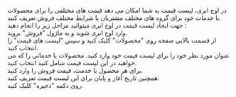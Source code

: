 <p>در اوج ابری، لیست قیمت به شما امکان می دهد قیمت های مختلفی را برای محصولات یا خدمات خود برای گروه های مختلف مشتریان یا شرایط مختلف فروش تعریف کنید.<br>جهت ایجاد لیست قیمت در اوج ابری میتوانید مراحل زیر را انجام دهید :<br>وارد اوج ابری شوید و به ماژول "فروش" بروید.<br>از قسمت بالایی صفحه روی "محصولات" کلیک کنید و سپس "لیست های قیمت" را انتخاب کنید.<br>عنوان مورد نظر خود را برای لیست قیمت خود وارد کنید. محصولات یا خدماتی را که می خواهید در این لیست قیمت شامل کنید انتخاب کنید.&nbsp;<br>برای هر محصول یا خدمت، قیمت فروش را وارد کنید.&nbsp;<br>همچنین تاریخ آغاز و پایان برای این لیست قیمت تعریف کنید.&nbsp;<br>روی دکمه "ذخیره" کلیک کنید.</p>
